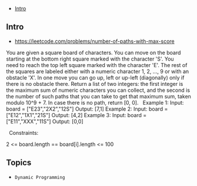 - [Intro](#intro)

## Intro

- https://leetcode.com/problems/number-of-paths-with-max-score

You are given a square board of characters. You can move on the board starting at the bottom right square marked with the character 'S'.
You need to reach the top left square marked with the character 'E'. The rest of the squares are labeled either with a numeric character 1, 2, ..., 9 or with an obstacle 'X'. In one move you can go up, left or up-left (diagonally) only if there is no obstacle there.
Return a list of two integers: the first integer is the maximum sum of numeric characters you can collect, and the second is the number of such paths that you can take to get that maximum sum, taken modulo 10^9 + 7.
In case there is no path, return [0, 0].
 
Example 1:
Input: board = ["E23","2X2","12S"]
Output: [7,1]
Example 2:
Input: board = ["E12","1X1","21S"]
Output: [4,2]
Example 3:
Input: board = ["E11","XXX","11S"]
Output: [0,0]

 
Constraints:

2 <= board.length == board[i].length <= 100


## Topics

- `Dynamic Programming`


